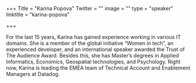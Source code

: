 +++
Title = "Karina Popova"
Twitter = ""
image = ""
type = "speaker"
linktitle = "karina-popova"

+++

For the last 15 years, Karina has gained experience working in various IT domains. She is a member of the global initiative “Women in tech”, an experienced developer, and an international speaker awarded the Trust of The Audience Award. Besides this, she has Master’s degrees in Applied Informatics, Economics, Geospatial technologies, and Psychology. Right now, Karina is leading the EMEA team of Technical Account and Enablement Managers at Datadog.